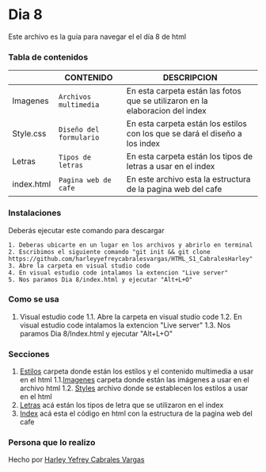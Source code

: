 # Dia 8
Este archivo es la guía para navegar el el día 8 de html

### Tabla de contenidos

|                |CONTENIDO                         |DESCRIPCION                             |
|------------------|------------------------------------|-----------------------------------|
|Imagenes|`Archivos multimedia`|En esta carpeta están las fotos que se utilizaron en la elaboracion del index
|Style.css         |`Diseño del formulario`            |En esta carpeta están los estilos con los que se dará el diseño a los index          |
|Letras|`Tipos de letras`|En esta carpeta están los tipos de letras a usar en el index
|index.html         |`Pagina web de cafe`|En este archivo esta la estructura de la pagina web del cafe 

### Instalaciones 
Deberás ejecutar este comando para descargar 

```
1. Deberas ubicarte en un lugar en los archivos y abrirlo en terminal
2. Escribimos el siguiente comando "git init && git clone https://github.com/harleyyefreycabralesvargas/HTML_S1_CabralesHarley"
3. Abre la carpeta en visual studio code
4. En visual estudio code intalamos la extencion "Live server"
5. Nos paramos Dia 8/index.html y ejecutar "Alt+L+O"

```

### Como se usa
1. Visual estudio code
1.1. Abre la carpeta en visual studio code
1.2. En visual estudio code intalamos la extencion "Live server"
1.3. Nos paramos Dia 8/Index.html y ejecutar "Alt+L+O"
### Secciones
1. [Estilos](Styles) carpeta donde están los estilos y el contenido multimedia a usar en el html
1.1.[Imagenes](Styles/Imagenes) carpeta donde están las imágenes a usar en el archivo html
1.2. [Styles](Styles/Styles.css) archivo donde se establecen los estilos a usar en el html
2.  [Letras](Letras) acá están los tipos de letra que se utilizaron en el index
3.  [Index](Index.html) acá esta el código en html con la estructura  de la pagina web del cafe

### Persona que lo realizo
Hecho por [Harley Yefrey Cabrales Vargas](https://github.com/harleyyefreycabralesvargas)
